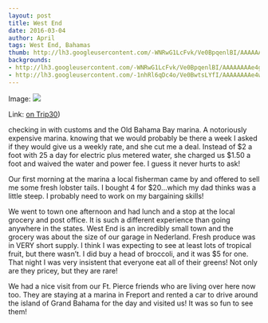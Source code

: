 ```yaml
---
layout: post
title: West End 
date: 2016-03-04
author: April
tags: West End, Bahamas
thumb: http://lh3.googleusercontent.com/-WNRwG1LcFvk/Ve0BpqenlBI/AAAAAAAAe4g/ZvzmA5tfDF8/s1600/blogger-image-386363611.jpg
backgrounds:
- http://lh3.googleusercontent.com/-WNRwG1LcFvk/Ve0BpqenlBI/AAAAAAAAe4g/ZvzmA5tfDF8/s1600/blogger-image-386363611.jpg
- http://lh3.googleusercontent.com/-1nhRl6qDc4o/Ve0BwtsLYfI/AAAAAAAAe4w/p_2WSWOHIxY/s1600/blogger-image-743106615.jpg
---
```


Image: ![](http://4.bp.blogspot.com/-DqCdDfpZu3I/Ve0Kh2lkFmI/AAAAAAAAFwA/Rs3jP864PJs/s640/Screen%2BShot%2B2015-09-06%2Bat%2B11.12.41%2BPM.png)

Link: [on Trip30](https://www.trip30.com/trips/e0ce1150-c4d3-4388-830a-cd1e68d9702c))




checking in with customs and the Old Bahama Bay marina. A notoriously expensive marina. knowing that we would probably be there a week I asked if they would give us a weekly rate, and she cut me a deal. Instead of $2 a foot with 25 a day for electric plus metered water, she charged us $1.50 a foot and waived the water and power fee. I guess it never hurts to ask! 



Our first morning at the marina a local fisherman came by and offered to sell me some fresh lobster tails. I bought 4 for $20…which my dad thinks was a little steep. I probably need to work on my bargaining skills!



We went to town one afternoon and had lunch and a stop at the local grocery and post office. It is such a different experience than going anywhere in the states. West End is an incredibly small town and the grocery was about the size of our garage in Nederland. Fresh produce was in VERY short supply. I think I was expecting to see at least lots of tropical fruit, but there wasn’t. I did buy a head of broccoli, and it was $5 for one. That night I was very insistent that everyone eat all of their greens! Not only are they pricey, but they are rare!



We had a nice visit from our Ft. Pierce friends who are living over here now too. They are staying at a marina in Freport and rented a car to drive around the island of Grand Bahama for the day and visited us! It was so fun to see them! 
